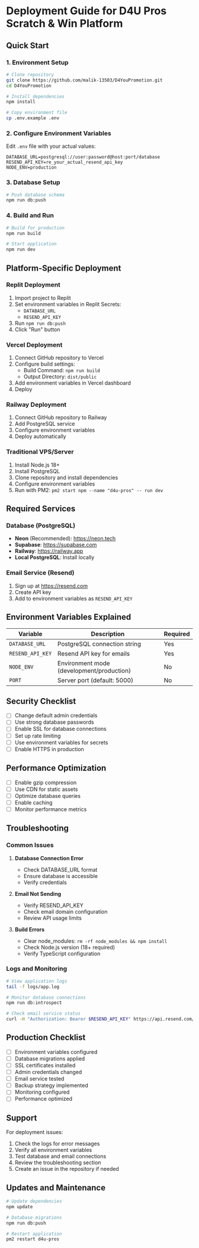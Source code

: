 # Deployment Guide for D4U Pros Scratch & Win Platform

## Quick Start

### 1. Environment Setup
```bash
# Clone repository
git clone https://github.com/malik-13503/D4YouPromotion.git
cd D4YouPromotion

# Install dependencies
npm install

# Copy environment file
cp .env.example .env
```

### 2. Configure Environment Variables
Edit `.env` file with your actual values:
```
DATABASE_URL=postgresql://user:password@host:port/database
RESEND_API_KEY=re_your_actual_resend_api_key
NODE_ENV=production
```

### 3. Database Setup
```bash
# Push database schema
npm run db:push
```

### 4. Build and Run
```bash
# Build for production
npm run build

# Start application
npm run dev
```

## Platform-Specific Deployment

### Replit Deployment
1. Import project to Replit
2. Set environment variables in Replit Secrets:
   - `DATABASE_URL`
   - `RESEND_API_KEY`
3. Run `npm run db:push`
4. Click "Run" button

### Vercel Deployment
1. Connect GitHub repository to Vercel
2. Configure build settings:
   - Build Command: `npm run build`
   - Output Directory: `dist/public`
3. Add environment variables in Vercel dashboard
4. Deploy

### Railway Deployment
1. Connect GitHub repository to Railway
2. Add PostgreSQL service
3. Configure environment variables
4. Deploy automatically

### Traditional VPS/Server
1. Install Node.js 18+
2. Install PostgreSQL
3. Clone repository and install dependencies
4. Configure environment variables
5. Run with PM2: `pm2 start npm --name "d4u-pros" -- run dev`

## Required Services

### Database (PostgreSQL)
- **Neon** (Recommended): https://neon.tech
- **Supabase**: https://supabase.com
- **Railway**: https://railway.app
- **Local PostgreSQL**: Install locally

### Email Service (Resend)
1. Sign up at https://resend.com
2. Create API key
3. Add to environment variables as `RESEND_API_KEY`

## Environment Variables Explained

| Variable | Description | Required |
|----------|-------------|----------|
| `DATABASE_URL` | PostgreSQL connection string | Yes |
| `RESEND_API_KEY` | Resend API key for emails | Yes |
| `NODE_ENV` | Environment mode (development/production) | No |
| `PORT` | Server port (default: 5000) | No |

## Security Checklist

- [ ] Change default admin credentials
- [ ] Use strong database passwords
- [ ] Enable SSL for database connections
- [ ] Set up rate limiting
- [ ] Use environment variables for secrets
- [ ] Enable HTTPS in production

## Performance Optimization

- [ ] Enable gzip compression
- [ ] Use CDN for static assets
- [ ] Optimize database queries
- [ ] Enable caching
- [ ] Monitor performance metrics

## Troubleshooting

### Common Issues

1. **Database Connection Error**
   - Check DATABASE_URL format
   - Ensure database is accessible
   - Verify credentials

2. **Email Not Sending**
   - Verify RESEND_API_KEY
   - Check email domain configuration
   - Review API usage limits

3. **Build Errors**
   - Clear node_modules: `rm -rf node_modules && npm install`
   - Check Node.js version (18+ required)
   - Verify TypeScript configuration

### Logs and Monitoring

```bash
# View application logs
tail -f logs/app.log

# Monitor database connections
npm run db:introspect

# Check email service status
curl -H "Authorization: Bearer $RESEND_API_KEY" https://api.resend.com/emails
```

## Production Checklist

- [ ] Environment variables configured
- [ ] Database migrations applied
- [ ] SSL certificates installed
- [ ] Admin credentials changed
- [ ] Email service tested
- [ ] Backup strategy implemented
- [ ] Monitoring configured
- [ ] Performance optimized

## Support

For deployment issues:
1. Check the logs for error messages
2. Verify all environment variables
3. Test database and email connections
4. Review the troubleshooting section
5. Create an issue in the repository if needed

## Updates and Maintenance

```bash
# Update dependencies
npm update

# Database migrations
npm run db:push

# Restart application
pm2 restart d4u-pros
```